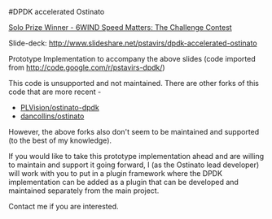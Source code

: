 #DPDK accelerated Ostinato

[Solo Prize Winner - 6WIND Speed Matters: The Challenge Contest](http://www.6wind.com/blog/congratulations-to-winners-of-6winds-inaugural-speed-matters-the-challenge-dpdk-contest-2/)

Slide-deck: http://www.slideshare.net/pstavirs/dpdk-accelerated-ostinato

Prototype Implementation to accompany the above slides (code imported from http://code.google.com/r/pstavirs-dpdk/)

This code is unsupported and not maintained. There are other forks of this code that are more recent -
* [PLVision/ostinato-dpdk](https://github.com/PLVision/ostinato-dpdk)
* [dancollins/ostinato](https://github.com/dancollins/ostinato)

However, the above forks also don't seem to be maintained and supported (to the best of my knowledge).

If you would like to take this prototype implementation ahead and are willing to maintain and support it going forward, I (as the Ostinato lead developer) will work with you to put in a plugin framework where the DPDK implementation can be added as a plugin that can be developed and maintained separately from the main project.

Contact me if you are interested.

